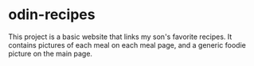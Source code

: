 # odin-recipes
This project is a basic website that links my son's favorite recipes. It contains pictures of each meal on each meal page, and a generic foodie picture on the main page. 